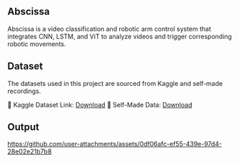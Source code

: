 ##  Abscissa

Abscissa is a video classification and robotic arm control system that integrates CNN, LSTM, and ViT to analyze videos and trigger corresponding robotic movements. 

## Dataset 

The datasets used in this project are sourced from Kaggle and self-made recordings.

🔗 Kaggle Dataset Link: [Download](https://drive.usercontent.google.com/download?id=1-lySFdjCJi7Pl9Nz4KSM6SIqLPTCnNTq&authuser=1)
📂 Self-Made Data: [Download](https://drive.usercontent.google.com/download?id=1cjnX6skOIJwqhyfnYXCqkSPD522JTGeZ&authuser=1)

##  Output

https://github.com/user-attachments/assets/0df06afc-ef55-439e-97d4-28e02e21b7b8

